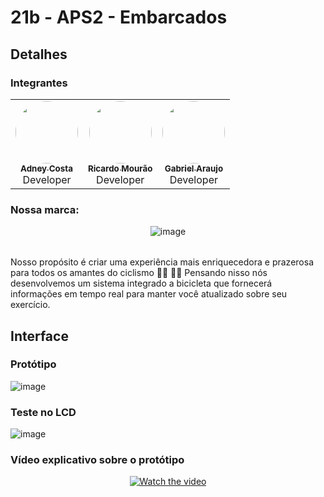 # 21b - APS2 - Embarcados

## Detalhes

### Integrantes


<div align="center" style="max-width:68rem;">
<table>
  <tr>
    <td align="center"><a href="https://github.com/Adneycm"><img style="border-radius: 50%;" src="https://avatars.githubusercontent.com/Adneycm" width="100px;" alt=""/><br /><sub><b>Adney Costa</b></sub></a><br /><a href="https://github.com/Adneycm" title="Adney Costa"></a> Developer</td>
   <td align="center"><a href="https://github.com/RicardoMourao-py"><img style="border-radius: 50%;" src="https://avatars.githubusercontent.com/RicardoMourao-py" width="100px;" alt=""/><br /><sub><b>Ricardo Mourão</b></sub></a><br /><a href="https://github.com/RicardoMourao-py" title="Ricardo Mourão"></a>Developer</td>
   <td align="center"><a href="https://github.com/gabri190"><img style="border-radius: 50%;" src="https://avatars.githubusercontent.com/gabri190" width="100px;" alt=""/><br /><sub><b>Gabriel Araujo</b></sub></a><br /><a href="https://github.com/gabri190" title="Gabriel Araujo"></a>Developer</td>

  </tr>
</table>
</div>

### Nossa marca:

<div align="center">
 <table>
  <tr>
   
 ![image](https://user-images.githubusercontent.com/72897285/200314112-a6cbfe4d-730d-4f68-9cd7-5627ef747c9d.png)

  </tr>
</table>
</div>

Nosso propósito é criar uma experiência mais enriquecedora e prazerosa para todos os amantes do ciclismo 🚴‍♂️ 🚵‍♀️ 
Pensando nisso nós desenvolvemos um sistema integrado a bicicleta que fornecerá informações em tempo real para manter você atualizado sobre seu exercício.

## Interface

### Protótipo
![image](https://user-images.githubusercontent.com/72897285/200325112-21d8d164-e151-4aca-93f1-29f128ac636d.png)

### Teste no LCD
![image](https://user-images.githubusercontent.com/72897285/200328260-e16c1aec-4766-4971-a09e-626ff67d540b.png)


### Vídeo explicativo sobre o protótipo

<div align="center">
<table>
 
[![Watch the video](https://user-images.githubusercontent.com/72897285/200366883-dd151c9c-d6e4-48d3-9700-ca1e23d41b46.png)](https://www.youtube.com/watch?v=b49Bcf9cohY)

</table>
</div>
